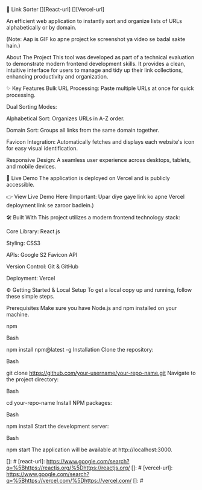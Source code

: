 🔗 Link Sorter
[][React-url]
[][Vercel-url]

An efficient web application to instantly sort and organize lists of URLs alphabetically or by domain.

(Note: Aap is GIF ko apne project ke screenshot ya video se badal sakte hain.)

About The Project
This tool was developed as part of a technical evaluation to demonstrate modern frontend development skills. It provides a clean, intuitive interface for users to manage and tidy up their link collections, enhancing productivity and organization.

✨ Key Features
Bulk URL Processing: Paste multiple URLs at once for quick processing.

Dual Sorting Modes:

Alphabetical Sort: Organizes URLs in A-Z order.

Domain Sort: Groups all links from the same domain together.

Favicon Integration: Automatically fetches and displays each website's icon for easy visual identification.

Responsive Design: A seamless user experience across desktops, tablets, and mobile devices.

🚀 Live Demo
The application is deployed on Vercel and is publicly accessible.

👉 View Live Demo Here
(Important: Upar diye gaye link ko apne Vercel deployment link se zaroor badlein.)

🛠️ Built With
This project utilizes a modern frontend technology stack:

Core Library: React.js

Styling: CSS3

APIs: Google S2 Favicon API

Version Control: Git & GitHub

Deployment: Vercel

⚙️ Getting Started & Local Setup
To get a local copy up and running, follow these simple steps.

Prerequisites
Make sure you have Node.js and npm installed on your machine.

npm

Bash

npm install npm@latest -g
Installation
Clone the repository:

Bash

git clone https://github.com/your-username/your-repo-name.git
Navigate to the project directory:

Bash

cd your-repo-name
Install NPM packages:

Bash

npm install
Start the development server:

Bash

npm start
The application will be available at http://localhost:3000.

[]: #
[react-url]: https://www.google.com/search?q=%5Bhttps://reactjs.org/%5Dhttps://reactjs.org/
[]: #
[vercel-url]: https://www.google.com/search?q=%5Bhttps://vercel.com/%5Dhttps://vercel.com/
[]: #